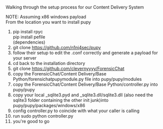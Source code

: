 Walking through the setup process for our Content Delivery System  
  
NOTE: Assuming x86 windows payload  
From the location you want to install pupy  
1.    pip install rpyc  
      pip install pefile  
      (dependencies)  
2. git clone https://github.com/n1nj4sec/pupy   
3. follow their setup to edit the .conf correctly and generate a payload for your server  
4. cd back to the installation directory  
5. git clone https://github.com/clevernyyyy/ForensicChat  
6. copy the ForensicChat/Content Delivery/Base Python/forensichatpupymodule.py file into pupy/pupy/modules  
7. copy the ForensicChat/Content Delivery/Base Python/controller.py into pupy/pupy  
8. copy your local _sqlite3.pyd and _sqlite3.dll/sqlite3.dll (also need the sqlite3 folder containing the other init junk)into pupy/pupy/packages/windows/x86   
9. config controller.py to coincide with what your caller is calling  
10. run sudo python controller.py  
11. you're good to go  
